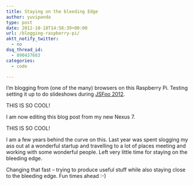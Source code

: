 ```yaml
---
title: Staying on the bleeding Edge
author: yuvipanda
type: post
date: 2012-10-18T14:58:39+00:00
url: /blogging-raspberry-pi/
aktt_notify_twitter:
  - no
dsq_thread_id:
  - 890437683
categories:
  - code

---
```

I&#8217;m blogging from (one of the many) browsers on this Raspberry Pi. Testing setting it up to do slideshows during [JSFoo 2012][1].

THIS IS SO COOL!

I am now editing this blog post from my new Nexus 7. 

THIS IS SO COOL!

I am a few years behind the curve on this. Last year was spent slogging my ass out at a wonderful startup and travelling to a lot of places meeting and working with some wonderful people. Left very little time for staying on the bleeding edge.

Changing that fast &#8211; trying to produce useful stuff while also staying close to the bleeding edge. Fun times ahead :-)

 [1]: http://jsfoo.in